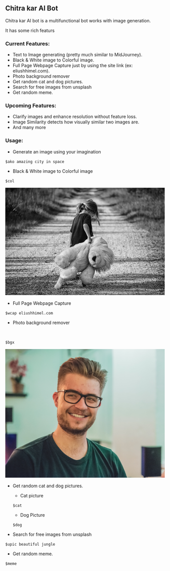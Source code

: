 ## Chitra kar AI Bot
Chitra kar AI bot is a multifunctional bot works with image generation.

It has some rich featurs

### Current Features:
- Text to Image generating (pretty much similar to MidJourney).
- Black & White image to Colorful image.
- Full Page Webpage Capture just by using the site link (ex: eliushhimel.com).
- Photo background remover
- Get random cat and dog pictures.
- Search for free images from unsplash
- Get random meme.

### Upcoming Features:
- Clarify images and enhance resolution without feature loss.
- Image Similarity detects how visually similar two images are.
- And many more

### Usage:

- Generate an image using your imagination
```
$ako amazing city in space
```
- Black & White image to Colorful image

```
$col
```

![Baby with a Teddy black and white picture](images/baby-with-teddy.jpg)

- Full Page Webpage Capture
```
$wcap eliushhimel.com
```

- Photo background remover
<br>

```
$bgx
```

![a man smiling picture](images/man-photo.jpg)

- Get random cat and dog pictures.
    - Cat picture
    ```
    $cat
    ```
    - Dog Picture
    ```
    $dog
    ```

- Search for free images from unsplash
```
$upic beautiful jungle
```

- Get random meme.
```
$meme
```
